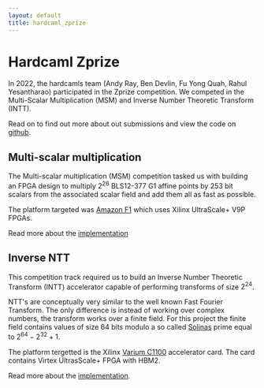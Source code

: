 ```yaml
---
layout: default
title: hardcaml_zprize
---
```


# Hardcaml Zprize

In 2022, the hardcamls team (Andy Ray, Ben Devlin, Fu Yong Quah, Rahul
Yesantharao) participated in the Zprize competition. We competed in the
Multi-Scalar Multiplication (MSM) and Inverse Number Theoretic Transform (INTT).

Read on to find out more about out submissions and view the code on
[github](https://github.com/fyquah/hardcaml_zprize).

## Multi-scalar multiplication

The Multi-scalar multiplication (MSM) competition tasked us with building an FPGA design
to multiply $2^26$ BLS12-377 G1 affine points by 253 bit scalars from the associated
scalar field and add them all as fast as possible.

The platform targeted was
[Amazon F1](https://aws.amazon.com/ec2/instance-types/f1/)
which uses Xilinx UltraScale+ V9P FPGAs.

Read more about the [implementation](msm_overview.html)

## Inverse NTT

This competition track required us to build an Inverse Number
Theoretic Transform (INTT) accelerator capable of performing
transforms of size $2^24$.

NTT's are conceptually very similar to the well known Fast Fourier
Transform. The only difference is instead of working over complex
numbers, the transform works over a finite field. For this project the
finite field contains values of size 64 bits modulo a so called
[Solinas](https://en.wikipedia.org/wiki/Solinas_prime) prime equal to
$2^64 - 2^32 + 1$.

The platform tergetted is the Xilinx [Varium
C1100](https://www.xilinx.com/products/accelerators/varium/c1100.html)
accelerator card. The card contains Virtex UltrasScale+ FPGA with HBM2.

Read more about the [implementation](ntt-overview.html).

